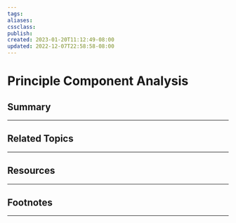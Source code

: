 ```yaml
---
tags:
aliases:
cssclass:
publish:
created: 2023-01-20T11:12:49-08:00
updated: 2022-12-07T22:58:58-08:00
---
```

# Principle Component Analysis

## Summary

---

## Related Topics

---

## Resources

---

## Footnotes

---